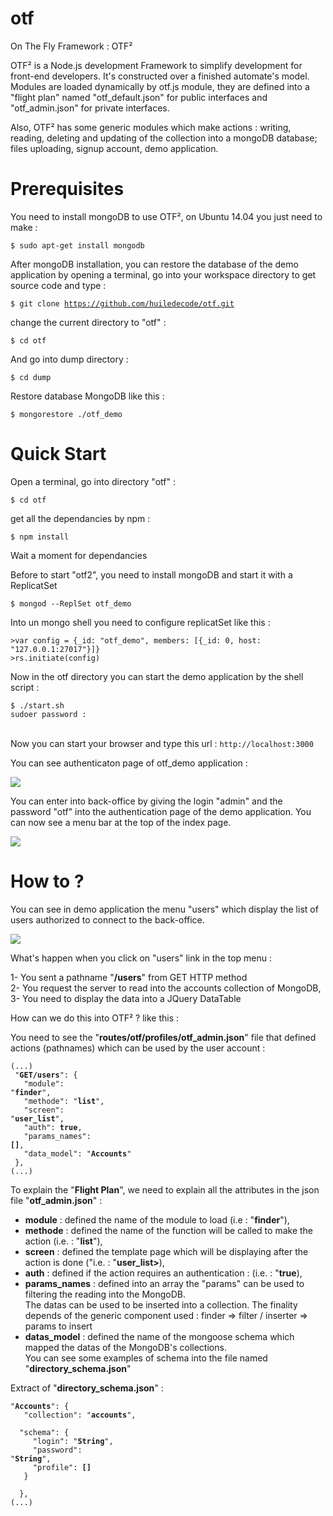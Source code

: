 # otf
On The Fly Framework : OTF²

OTF² is a Node.js development Framework to simplify development for front-end developers.  It's constructed over a finished automate's model. Modules are loaded dynamically by otf.js module, they are defined into a "flight plan" named "otf_default.json" for public interfaces and "otf_admin.json" for private interfaces.

Also, OTF² has some generic modules which make actions :  writing, reading, deleting and updating of the  collection into a mongoDB database; files uploading, signup account, demo application.

# Prerequisites

You need to install mongoDB to use OTF², on Ubuntu 14.04 you just need to make :

<code>$ sudo apt-get install mongodb</code>

After mongoDB installation, you can restore the database of the demo application by opening a terminal, go into your workspace directory to get source code and type :

<code>$ git clone https://github.com/huiledecode/otf.git</code>

change the current directory to "otf" :

<code>$ cd otf</code>

And go into dump directory :

<code>$ cd dump</code><br />

Restore database MongoDB like this :

<code>$ mongorestore ./otf_demo</code>

# Quick Start

Open a terminal, go into directory "otf" :

<code>$ cd otf</code>

get all the dependancies by npm :

<code>$ npm install</code>

Wait a moment for dependancies

Before to start "otf2", you need to install mongoDB and start it with a ReplicatSet

<code>$ mongod --ReplSet otf_demo</code>

Into un mongo shell you need to configure replicatSet like this :

<code>>var config = {_id: "otf_demo", members: [{_id: 0, host: "127.0.0.1:27017"}]}</code><br/>
<code>>rs.initiate(config)</code>

Now in the otf directory you can start the demo application by the shell script :

<code>$ ./start.sh</code><br/>
<code>sudoer password : </code><br/>

Now you can start your browser and type this url : 
<code>http://localhost:3000</code>

You can see authenticaton page of otf_demo application :

<img src="http://www.huile-de-code.fr/otf/img/capture_2015-02-2_login_OTF.png" />

You can enter into back-office by giving the login "admin" and the password "otf" into the authentication page of the demo application. You can now see a menu bar at the top of the index page.

<img src="http://www.huile-de-code.fr/otf/img/capture_2015-02-22_index_OTF.png" />

# How to ?

You can see in demo application the menu "users" which display the list of users authorized to
connect to the back-office. 

<img src="http://www.huile-de-code.fr/otf/img/capture_2015-02-23_users_OTF.png" />

What's happen when you click on "users" link in the top menu :

1- You sent a pathname "<b>/users</b>" from GET HTTP method<br/>
2- You request the server to read into the accounts collection of MongoDB,<br/>
3- You need to display the data into a JQuery DataTable<br/>

How can we do this into OTF² ? like this :

You need to see the "<b>routes/otf/profiles/otf_admin.json</b>" file that defined actions (pathnames) which can be used by the user account :
<code><pre>(...)<br/>
   "<b>GET/users</b>": {<br/>
    &nbsp;&nbsp;"module": "<b>finder</b>",<br/>
    &nbsp;&nbsp;"methode": "<b>list</b>",<br/>
    &nbsp;&nbsp;"screen": "<b>user_list</b>",<br/>
    &nbsp;&nbsp;"auth": <b>true</b>,<br/>
    &nbsp;&nbsp;"params_names": <b>[]</b>,<br/>
    &nbsp;&nbsp;"data_model": "<b>Accounts</b>"<br/>
   },<br/>(...)
</pre></code>          

To explain the "<b>Flight Plan</b>", we need to explain all the attributes in the json file "<b>otf_admin.json</b>" :
<ul>
    <li> <b>module</b> : defined the name of the module to load (i.e : "<b>finder</b>"),</li>
    <li> <b>methode</b> : defined the name of the function will be called to make the action (i.e. : "<b>list</b>"),</li>
    <li> <b>screen</b> : defined the template page which will be displaying after the action is done ("i.e. : "<b>user_list></b>),</li>
    <li> <b>auth</b> : defined if the action requires an authentication : (i.e. : "<b>true</b>),</li>
    <li> <b>params_names</b> : defined into an array the "params" can be used to filtering the reading into the MongoDB. <br>The datas can be used to be inserted into a collection. The finality depends of the generic component used : finder => filter / inserter => params to insert</li>
    <li> <b>datas_model</b> : defined the name of the mongoose schema which mapped the datas of the MongoDB's collections. <br> You can see some examples of schema into the file named "<b>directory_schema.json</b>"   
</ul>

Extract of "<b>directory_schema.json</b>" :
<code><pre>
"<b>Accounts</b>": {<br/>
 &nbsp;&nbsp;"collection": "<b>accounts</b>",<br/>
 &nbsp;&nbsp;"schema": {<br/>
 &nbsp;&nbsp;&nbsp;&nbsp;"login": "<b>String</b>",<br/>
 &nbsp;&nbsp;&nbsp;&nbsp;"password": "<b>String</b>",<br/>
 &nbsp;&nbsp;&nbsp;&nbsp;"profile": <b>[]</b><br/>
 &nbsp;&nbsp;}<br/>
 &nbsp;&nbsp;},<br/>(...)
</pre></code>



